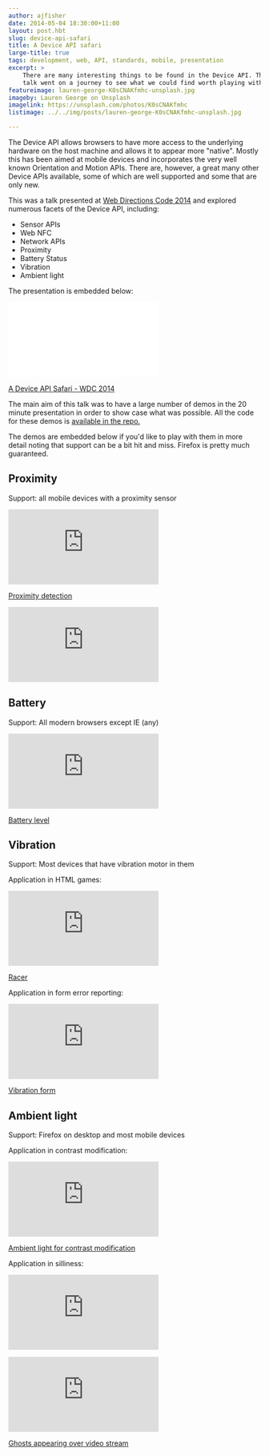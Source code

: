 ```yaml
---
author: ajfisher
date: 2014-05-04 18:30:00+11:00
layout: post.hbt
slug: device-api-safari
title: A Device API safari
large-title: true
tags: development, web, API, standards, mobile, presentation
excerpt: >
    There are many interesting things to be found in the Device API. This
    talk went on a journey to see what we could find worth playing with.
featureimage: lauren-george-K0sCNAKfmhc-unsplash.jpg
imageby: Lauren George on Unsplash
imagelink: https://unsplash.com/photos/K0sCNAKfmhc 
listimage: ../../img/posts/lauren-george-K0sCNAKfmhc-unsplash.jpg

---
```


The Device API allows browsers to have more access to the underlying hardware
on the host machine and allows it to appear more "native". Mostly this has been
aimed at mobile devices and incorporates the very well known Orientation and
Motion APIs. There are, however, a great many other Device APIs available,
some of which are well supported and some that are only new.

This was a talk presented at [Web Directions Code 2014](http://www.webdirections.org/code14/)
and explored numerous facets of the Device API, including:

* Sensor APIs
* Web NFC
* Network APIs
* Proximity
* Battery Status
* Vibration
* Ambient light

The presentation is embedded below:

<p class="mediacontainer"><iframe title="A device API safari" src="//www.slideshare.net/slideshow/embed_code/key/BGkZl6CDNLabUl" allowfullscreen frameborder="0"></iframe></p>

[A Device API Safari - WDC 2014](//www.slideshare.net/andrewjfisher/a-device-api-safari-web-directions-code-2014)

The main aim of this talk was to have a large number of demos in the 20 minute
presentation in order to show case what was possible. All the code for these
demos is [available in the repo.](http://github.com/ajfisher/wdc)

The demos are embedded below if you'd like to play with them in more detail noting
that support can be a bit hit and miss. Firefox is pretty much guaranteed.

## Proximity

Support: all mobile devices with a proximity sensor

<p class="mediacontainer"><iframe title="Proximity sensor test" src="http://wdc14.ajf.io/examples/proximity/" frameborder="0"></iframe></p>

[Proximity detection](http://wdc14.ajf.io/examples/proximity/)

<p class="mediacontainer"><iframe title="Video of proximity test" src="https://www.youtube.com/embed/7cgug03jmVw" frameborder="0" allowfullscreen></iframe></p>

## Battery

Support: All modern browsers except IE (any)

<p class="mediacontainer"><iframe title="Battery API example" src="http://wdc14.ajf.io/examples/battery/demo.html" frameborder="0"></iframe></p>

[Battery level](http://wdc14.ajf.io/examples/battery/demo.html)

## Vibration

Support: Most devices that have vibration motor in them

Application in HTML games:

<p class="mediacontainer"><iframe title="Vibration motor example" src="https://www.youtube.com/embed/0AC_InC0QMA" frameborder="0" allowfullscreen></iframe></p>

[Racer](http://wdc14.ajf.io/examples/racing_car/)

Application in form error reporting:

<p class="mediacontainer"><iframe title="Vibrating form example" src="http://wdc14.ajf.io/examples/vibrate/form.html" frameborder="0"></iframe></p>

[Vibration form](http://wdc14.ajf.io/examples/vibrate/form.html)

## Ambient light

Support: Firefox on desktop and most mobile devices

Application in contrast modification:

<p class="mediacontainer"><iframe title="Ambient light contrast changer" src="http://wdc14.ajf.io/examples/ambient/contrast.html" frameborder="0"></iframe></p>

[Ambient light for contrast modification](http://wdc14.ajf.io/examples/ambient/contrast.html)

Application in silliness:

<p class="mediacontainer"><iframe title="Video showing ambient light changes" src="https://www.youtube.com/embed/E2Eu5gRvkME" frameborder="0" allowfullscreen></iframe></p>

<p class="mediacontainer"><iframe title="Ambient light demo" src="http://wdc14.ajf.io/examples/ambient/ghosts.html" frameborder="0"></iframe></p>

[Ghosts appearing over video stream](http://wdc14.ajf.io/examples/ambient/ghosts.html)

